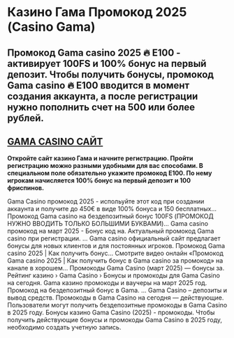 # Казино Гама Промокод 2025  (Casino Gama)

## Промокод Gama casino 2025 🔥 E100 - активирует 100FS и 100% бонус на первый депозит. Чтобы получить бонусы, промокод Gama casino 🔥 E100 вводится в момент создания аккаунта, а после регистрации нужно пополнить счет на 500 или более рублей. 

## [GAMA CASINO САЙТ](https://linkcasino.ru/gama_e100)

**Откройте сайт казино Гама и начните регистрацию. Пройти регистрацию можно разными удобными для вас способами. В специальном поле обязательно укажите промокод E100. По нему игрокам начисляется 100% бонус на первый депозит и 100 фриспинов.**


Gama Casino промокод 2025 - испольуйте этот код при создании аккаунта и получите до 450€ в виде 100% бонуса и 150 бесплатных...
Промокод Gama casino на бездепозитный бонус 100FS (ПРОМОКОД НУЖНО ВВОДИТЬ ТОЛЬКО БОЛЬШИМИ БУКВАМИ)...
Gama casino промокод на март 2025 - Бонус код на.
Актуальный промокод Gama casino при регистрации. ... Gama casino официальный сайт предлагает бонусы для новых клиентов и для постоянных игроков.
Промокод Gama casino 2025 | Как получить бонус...
Смотрите видео онлайн «Промокод Gama casino 2025 | Как получить бонус в Gama casino за промокод» на канале в хорошем...
Промокоды Gama Casino (март 2025) — бонусы за.
Рейтинг казино › Gama Casino › Бонусы и промокоды для Gama Casino на сегодня.
Gama казино промокоды и ваучеры на март 2025 год.
Промокод на бездепозитный бонус в Gama. ... Gama Casino – депозиты и вывод средств.
Промокоды в Gama Casino на сегодня — действующие.
Пользователи могут получить бездепозитные промокоды в Gama Casino в 2025 году.
Бонусы казино Gama Casino (2025) - промокоды.
Чтобы получить действующие бонусы и промокоды Gama Casino в 2025 году, необходимо создать учетную запись.

